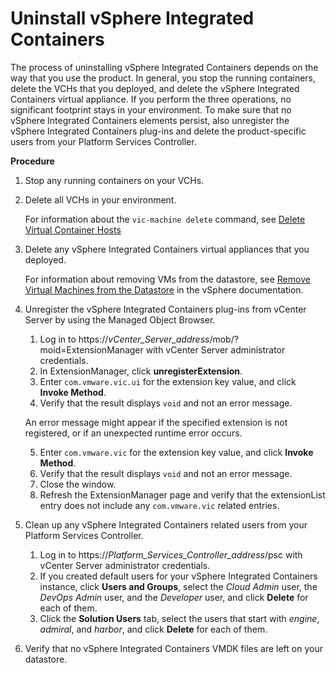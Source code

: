# Uninstall vSphere Integrated Containers

The process of uninstalling vSphere Integrated Containers depends on the way that you use the product. In general, you stop the running containers, delete the VCHs that you deployed, and delete the vSphere Integrated Containers virtual appliance. If you perform the three operations, no significant footprint stays in your environment. To make sure that no vSphere Integrated Containers elements persist, also unregister the vSphere Integrated Containers plug-ins and delete the product-specific users from your Platform Services Controller.

**Procedure**

1. Stop any running containers on your VCHs.
2. Delete all VCHs in your environment.

	For information about the `vic-machine delete` command, see [Delete Virtual Container Hosts](./remove_vch.md)

3. Delete any vSphere Integrated Containers virtual appliances that you deployed.

	For information about removing VMs from the datastore, see [Remove Virtual Machines from the Datastore](https://docs.vmware.com/en/VMware-vSphere/6.7/com.vmware.vsphere.vm_admin.doc/GUID-40736044-E1F7-48FB-928E-6B00AEF2F1BD.html) in the vSphere  documentation.

4. Unregister the vSphere Integrated Containers plug-ins from vCenter Server by using the Managed Object Browser.
	1. Log in to https://<i>vCenter_Server_address</i>/mob/?moid=ExtensionManager with vCenter Server administrator credentials.
	2. In ExtensionManager, click **unregisterExtension**.
	3. Enter `com.vmware.vic.ui` for the extension key value, and click **Invoke Method**.
	4. Verify that the result displays `void` and not an error message.

	An error message might appear if the specified extension is not registered, or if an unexpected runtime error occurs.

	5. Enter `com.vmware.vic` for the extension key value, and click **Invoke Method**.
	6. Verify that the result displays `void` and not an error message.
	7. Close the window.
	8. Refresh the ExtensionManager page and verify that the extensionList entry does not include any `com.vmware.vic` related entries.
5. Clean up any vSphere Integrated Containers related users from your Platform Services Controller.
	1. Log in to https://<i>Platform_Services_Controller_address</i>/psc with vCenter Server administrator credentials.
	2. If you created default users for your vSphere Integrated Containers instance, click **Users and Groups**, select the *Cloud Admin* user, the *DevOps Admin* user, and the *Developer* user, and click **Delete** for each of them.
	3. Click the **Solution Users** tab, select the users that start with *engine*, *admiral*, and *harbor*, and click **Delete** for each of them.
6. Verify that no vSphere Integrated Containers VMDK files are left on your datastore.
